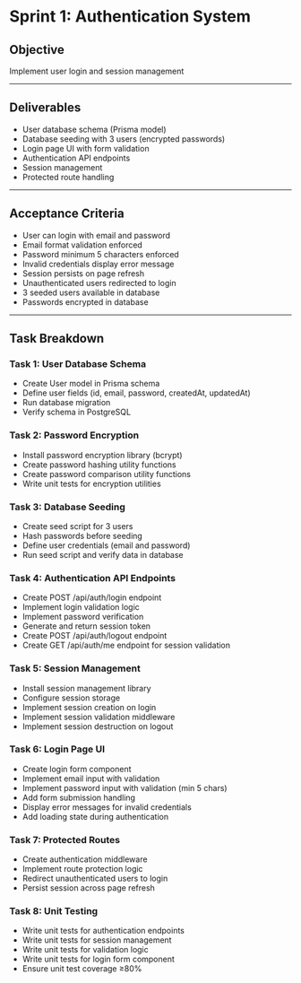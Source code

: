 # Sprint 1: Authentication System

## Objective

Implement user login and session management

---

## Deliverables

- User database schema (Prisma model)
- Database seeding with 3 users (encrypted passwords)
- Login page UI with form validation
- Authentication API endpoints
- Session management
- Protected route handling

---

## Acceptance Criteria

- User can login with email and password
- Email format validation enforced
- Password minimum 5 characters enforced
- Invalid credentials display error message
- Session persists on page refresh
- Unauthenticated users redirected to login
- 3 seeded users available in database
- Passwords encrypted in database

---

## Task Breakdown

### Task 1: User Database Schema

- Create User model in Prisma schema
- Define user fields (id, email, password, createdAt, updatedAt)
- Run database migration
- Verify schema in PostgreSQL

### Task 2: Password Encryption

- Install password encryption library (bcrypt)
- Create password hashing utility functions
- Create password comparison utility functions
- Write unit tests for encryption utilities

### Task 3: Database Seeding

- Create seed script for 3 users
- Hash passwords before seeding
- Define user credentials (email and password)
- Run seed script and verify data in database

### Task 4: Authentication API Endpoints

- Create POST /api/auth/login endpoint
- Implement login validation logic
- Implement password verification
- Generate and return session token
- Create POST /api/auth/logout endpoint
- Create GET /api/auth/me endpoint for session validation

### Task 5: Session Management

- Install session management library
- Configure session storage
- Implement session creation on login
- Implement session validation middleware
- Implement session destruction on logout

### Task 6: Login Page UI

- Create login form component
- Implement email input with validation
- Implement password input with validation (min 5 chars)
- Add form submission handling
- Display error messages for invalid credentials
- Add loading state during authentication

### Task 7: Protected Routes

- Create authentication middleware
- Implement route protection logic
- Redirect unauthenticated users to login
- Persist session across page refresh

### Task 8: Unit Testing

- Write unit tests for authentication endpoints
- Write unit tests for session management
- Write unit tests for validation logic
- Write unit tests for login form component
- Ensure unit test coverage ≥80%
